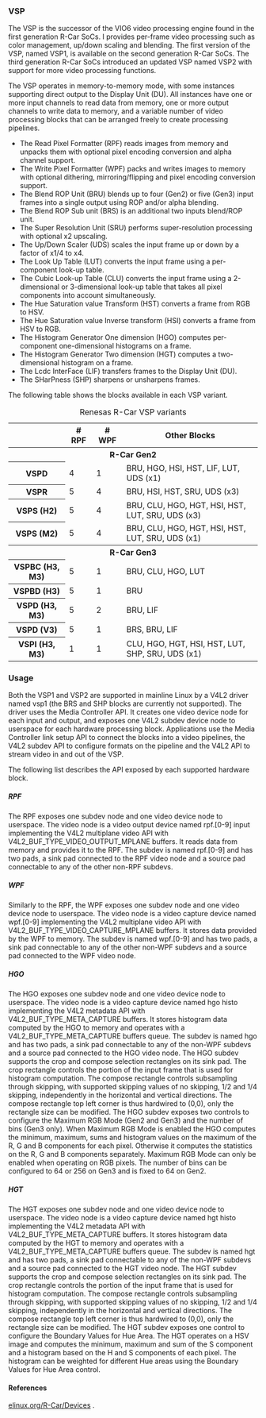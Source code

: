 ### VSP

The VSP is the successor of the VIO6 video processing engine found in the first generation R-Car SoCs. I provides per-frame video processing such as color management, up/down scaling and blending. The first version of the VSP, named VSP1, is available on the second generation R-Car SoCs. The third generation R-Car SoCs introduced an updated VSP named VSP2 with support for more video processing functions.

The VSP operates in memory-to-memory mode, with some instances supporting direct output to the Display Unit (DU). All instances have one or more input channels to read data from memory, one or more output channels to write data to memory, and a variable number of video processing blocks that can be arranged freely to create processing pipelines.

- The Read Pixel Formatter (RPF) reads images from memory and unpacks them with optional pixel encoding conversion and alpha channel support. 
- The Write Pixel Formatter (WPF) packs and writes images to memory with optional dithering, mirroring/flipping and pixel encoding conversion support. 
- The Blend ROP Unit (BRU) blends up to four (Gen2) or five (Gen3) input frames into a single output using ROP and/or alpha blending.
- The Blend ROP Sub unit (BRS) is an additional two inputs blend/ROP unit.
- The Super Resolution Unit (SRU) performs super-resolution processing with optional x2 upscaling.
- The Up/Down Scaler (UDS) scales the input frame up or down by a factor of x1/4 to x4.
- The Look Up Table (LUT) converts the input frame using a per-component look-up table.
- The Cubic Look-up Table (CLU) converts the input frame using a 2-dimensional or 3-dimensional look-up table that takes all pixel components into account simultaneously.
- The Hue Saturation value Transform (HST) converts a frame from RGB to HSV.
- The Hue Saturation value Inverse transform (HSI) converts a frame from HSV to RGB.
- The Histogram Generator One dimension (HGO) computes per-component one-dimensional histograms on a frame.
- The Histogram Generator Two dimension (HGT) computes a two-dimensional histogram on a frame.
- The Lcdc InterFace (LIF) transfers frames to the Display Unit (DU).
- The SHarPness (SHP) sharpens or unsharpens frames. 

The following table shows the blocks available in each VSP variant.


<table class="wikitable">
<caption>Renesas R-Car VSP variants
</caption>
<tbody><tr>
<th>
</th>
<th># RPF
</th>
<th># WPF
</th>
<th>Other Blocks
</th></tr>
<tr>
<th colspan="4">R-Car Gen2
</th></tr>
<tr>
<th>VSPD
</th>
<td>4
</td>
<td>1
</td>
<td>BRU, HGO, HSI, HST, LIF, LUT, UDS (x1)
</td></tr>
<tr>
<th>VSPR
</th>
<td>5
</td>
<td>4
</td>
<td>BRU, HSI, HST, SRU, UDS (x3)
</td></tr>
<tr>
<th>VSPS (H2)
</th>
<td>5
</td>
<td>4
</td>
<td>BRU, CLU, HGO, HGT, HSI, HST, LUT, SRU, UDS (x3)
</td></tr>
<tr>
<th>VSPS (M2)
</th>
<td>5
</td>
<td>4
</td>
<td>BRU, CLU, HGO, HGT, HSI, HST, LUT, SRU, UDS (x1)
</td></tr>
<tr>
<th colspan="4">R-Car Gen3
</th></tr>
<tr>
<th>VSPBC (H3, M3)
</th>
<td>5
</td>
<td>1
</td>
<td>BRU, CLU, HGO, LUT
</td></tr>
<tr>
<th>VSPBD (H3)
</th>
<td>5
</td>
<td>1
</td>
<td>BRU
</td></tr>
<tr>
<th>VSPD (H3, M3)
</th>
<td>5
</td>
<td>2
</td>
<td>BRU, LIF
</td></tr>
<tr>
<th>VSPD (V3)
</th>
<td>5
</td>
<td>1
</td>
<td>BRS, BRU, LIF
</td></tr>
<tr>
<th>VSPI (H3, M3)
</th>
<td>1
</td>
<td>1
</td>
<td>CLU, HGO, HGT, HSI, HST, LUT, SHP, SRU, UDS (x1)
</td></tr>
</tbody></table>


### Usage

Both the VSP1 and VSP2 are supported in mainline Linux by a V4L2 driver named vsp1 (the BRS and SHP blocks are currently not supported). The driver uses the Media Controller API. It creates one video device node for each input and output, and exposes one V4L2 subdev device node to userspace for each hardware processing block. Applications use the Media Controller link setup API to connect the blocks into a video pipelines, the V4L2 subdev API to configure formats on the pipeline and the V4L2 API to stream video in and out of the VSP.

The following list describes the API exposed by each supported hardware block. 

##### RPF

The RPF exposes one subdev node and one video device node to userspace. The video node is a video output device named rpf.[0-9] input implementing the V4L2 multiplane video API with V4L2_BUF_TYPE_VIDEO_OUTPUT_MPLANE buffers. It reads data from memory and provides it to the RPF. The subdev is named rpf.[0-9] and has two pads, a sink pad connected to the RPF video node and a source pad connectable to any of the other non-RPF subdevs.

##### WPF

Similarly to the RPF, the WPF exposes one subdev node and one video device node to userspace. The video node is a video capture device named wpf.[0-9] implementing the V4L2 multiplane video API with V4L2_BUF_TYPE_VIDEO_CAPTURE_MPLANE buffers. It stores data provided by the WPF to memory. The subdev is named wpf.[0-9] and has two pads, a sink pad connectable to any of the other non-WPF subdevs and a source pad connected to the WPF video node. 

##### HGO

The HGO exposes one subdev node and one video device node to userspace. The video node is a video capture device named hgo histo implementing the V4L2 metadata API with V4L2_BUF_TYPE_META_CAPTURE buffers. It stores histogram data computed by the HGO to memory and operates with a V4L2_BUF_TYPE_META_CAPTURE buffers queue. The subdev is named hgo and has two pads, a sink pad connectable to any of the non-WPF subdevs and a source pad connected to the HGO video node.
The HGO subdev supports the crop and compose selection rectangles on its sink pad. The crop rectangle controls the portion of the input frame that is used for histogram computation. The compose rectangle controls subsampling through skipping, with supported skipping values of no skipping, 1/2 and 1/4 skipping, independently in the horizontal and vertical directions. The compose rectangle top left corner is thus hardwired to (0,0), only the rectangle size can be modified.
The HGO subdev exposes two controls to configure the Maximum RGB Mode (Gen2 and Gen3) and the number of bins (Gen3 only). When Maximum RGB Mode is enabled the HGO computes the minimum, maximum, sums and histogram values on the maximum of the R, G and B components for each pixel. Otherwise it computes the statistics on the R, G and B components separately. Maximum RGB Mode can only be enabled when operating on RGB pixels. The number of bins can be configured to 64 or 256 on Gen3 and is fixed to 64 on Gen2. 

##### HGT

The HGT exposes one subdev node and one video device node to userspace. The video node is a video capture device named hgt histo implementing the V4L2 metadata API with V4L2_BUF_TYPE_META_CAPTURE buffers. It stores histogram data computed by the HGT to memory and operates with a V4L2_BUF_TYPE_META_CAPTURE buffers queue. The subdev is named hgt and has two pads, a sink pad connectable to any of the non-WPF subdevs and a source pad connected to the HGT video node.
The HGT subdev supports the crop and compose selection rectangles on its sink pad. The crop rectangle controls the portion of the input frame that is used for histogram computation. The compose rectangle controls subsampling through skipping, with supported skipping values of no skipping, 1/2 and 1/4 skipping, independently in the horizontal and vertical directions. The compose rectangle top left corner is thus hardwired to (0,0), only the rectangle size can be modified.
The HGT subdev exposes one control to configure the Boundary Values for Hue Area. The HGT operates on a HSV image and computes the minimum, maximum and sum of the S component and a histogram based on the H and S components of each pixel. The histogram can be weighted for different Hue areas using the Boundary Values for Hue Area control. 

#### References

[elinux.org/R-Car/Devices](https://elinux.org/R-Car/Devices) . 



